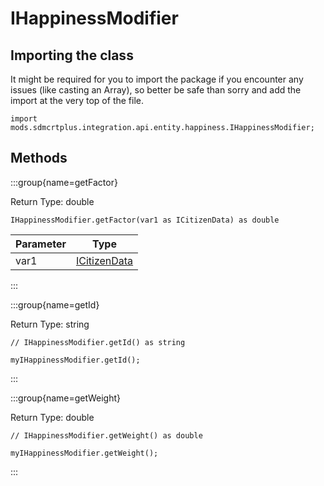 # IHappinessModifier

## Importing the class

It might be required for you to import the package if you encounter any issues (like casting an Array), so better be safe than sorry and add the import at the very top of the file.
```zenscript
import mods.sdmcrtplus.integration.api.entity.happiness.IHappinessModifier;
```


## Methods

:::group{name=getFactor}

Return Type: double

```zenscript
IHappinessModifier.getFactor(var1 as ICitizenData) as double
```

| Parameter |                                       Type                                        |
|-----------|-----------------------------------------------------------------------------------|
| var1      | [ICitizenData](/mods/sdmcrtplus/integration/minecolonies/api/colony/ICitizenData) |


:::

:::group{name=getId}

Return Type: string

```zenscript
// IHappinessModifier.getId() as string

myIHappinessModifier.getId();
```

:::

:::group{name=getWeight}

Return Type: double

```zenscript
// IHappinessModifier.getWeight() as double

myIHappinessModifier.getWeight();
```

:::


